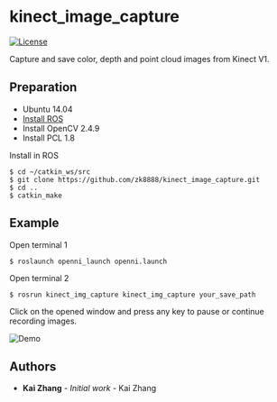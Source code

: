 # kinect_image_capture
[![License](https://img.shields.io/packagist/l/doctrine/orm.svg)](LICENSE)

Capture and save color, depth and point cloud images from Kinect V1.
## Preparation
* Ubuntu 14.04
* [Install ROS](http://wiki.ros.org/indigo/Installation/Ubuntu)
* Install OpenCV 2.4.9
* Install PCL 1.8

Install in ROS
```
$ cd ~/catkin_ws/src 
$ git clone https://github.com/zk8888/kinect_image_capture.git
$ cd ..
$ catkin_make
```
## Example
Open terminal 1
```
$ roslaunch openni_launch openni.launch
```
Open terminal 2
```
$ rosrun kinect_img_capture kinect_img_capture your_save_path
```
Click on the opened window and press any key to pause or continue recording images.

![Demo](https://github.com/zk8888/kinect_image_capture/raw/master/example.gif)
## Authors
* **Kai Zhang** - *Initial work* - Kai Zhang


